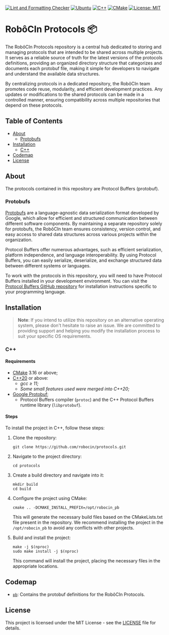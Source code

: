 [![Lint and Formatting Checker](https://github.com/robocin/protocols/actions/workflows/lint-and-formatting-checker.yaml/badge.svg?branch=main)](https://github.com/robocin/protocols/actions/workflows/lint-and-formatting-checker.yaml)
[![Ubuntu](https://img.shields.io/badge/Ubuntu-20.04%2B-orange.svg)](https://ubuntu.com/)
[![C++](https://img.shields.io/badge/C%2B%2B-20%2B-darkblue.svg)](https://en.cppreference.com/w/cpp/20)
[![CMake](https://img.shields.io/badge/CMake-3.16%2B-blue.svg)](https://cmake.org/)
[![License: MIT](https://img.shields.io/badge/License-MIT-yellow.svg)](LICENSE)

# RobôCIn Protocols 📦

The RobôCIn Protocols repository is a central hub dedicated to storing and managing protocols that are intended to be
shared across multiple projects. It serves as a reliable source of truth for the latest versions of the protocols
definitions, providing an organized directory structure that categorizes and documents each protobuf file, making it
simple for developers to navigate and understand the available data structures.

By centralizing protocols in a dedicated repository, the RobôCIn team promotes code reuse, modularity, and efficient
development practices. Any updates or modifications to the shared protocols can be made in a controlled manner, ensuring
compatibility across multiple repositories that depend on these protocols.

## Table of Contents

- [About](#about)
    - [Protobufs](#protobufs)
- [Installation](#install)
    - [C++](#cpp)
- [Codemap](#codemap)
- [License](#license)

<a name="about"></a>

## About

The protocols contained in this repository are Protocol Buffers (protobuf).

<a name="protobufs"></a>

### Protobufs

[Protobufs](https://protobuf.dev) are a language-agnostic data serialization format developed by Google, which allow for
efficient and structured communication between different software components. By maintaining a separate repository
solely for protobufs, the RobôCIn team ensures consistency, version control, and easy access to shared data structures
across various projects within the organization.

Protocol Buffers offer numerous advantages, such as efficient serialization, platform independence, and language
interoperability. By using Protocol Buffers, you can easily serialize, deserialize, and exchange structured data between
different systems or languages.

To work with the protocols in this repository, you will need to have Protocol Buffers installed in your development
environment. You can visit the [Protocol Buffers GitHub repository](https://github.com/protocolbuffers/protobuf) for
installation instructions specific to your programming language.

<a name="install"></a>

## Installation

> **Note**: If you intend to utilize this repository on an alternative operating system, please don't hesitate to
> raise an issue. We are committed to providing support and helping you modify the installation process to suit your
> specific OS requirements.

<a name="cpp"></a>

### C++

#### Requirements

- [CMake](https://cmake.org/) 3.16 or above;
- [C++20](https://en.cppreference.com/w/cpp/20) or above:
    - _gcc ≥ 11;_
    - _Some small features used were merged into C++20;_
- [Google Protobuf](https://developers.google.com/protocol-buffers);
    - Protocol Buffers compiler (`protoc`) and the C++ Protocol Buffers runtime library (`libprotobuf`).

#### Steps

To install the project in C++, follow these steps:

1. Clone the repository:

   ```shell
   git clone https://github.com/robocin/protocols.git
   ```

2. Navigate to the project directory:

   ```shell
   cd protocols
   ```

3. Create a build directory and navigate into it:

   ```shell
   mkdir build
   cd build
   ```

4. Configure the project using CMake:

   ```shell
   cmake .. -DCMAKE_INSTALL_PREFIX=/opt/robocin_pb
   ```

   This will generate the necessary build files based on the CMakeLists.txt file present in the repository. We recommend
   installing the project in the `/opt/robocin_pb` to avoid any conflicts with other projects.

5. Build and install the project:

   ```shell
   make -j $(nproc)
   sudo make install -j $(nproc)
   ```

   This command will install the project, placing the necessary files in the appropriate locations.

<a name="codemap"></a>

## Codemap

- [`pb`](robocin/pb/README.md): Contains the protobuf definitions for the RobôCIn Protocols.

<a name="license"></a>

## License

This project is licensed under the MIT License - see the [LICENSE](LICENSE) file for details.

